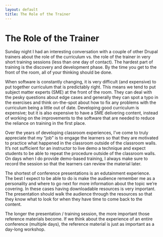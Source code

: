 ```yaml
---
layout: default
title: The Role of the Trainer
---
```


# The Role of the Trainer

Sunday night I had an interesting conversation with a couple of other Drupal trainers about the role of the curriculum vs. the role of the trainer in very short training sessions (less than one day of contact). The hardest part of training is the discovery and development phase. By the time you get to the front of the room, all of your thinking should be done.

When software is constantly changing, it is very difficult (and expensive) to put together curriculum that is predictably right. This means we tend to put subject matter experts (SME) at the front of the room. They can deal with the pesky questions about edge cases and generally they can spot a typo in the exercises and think on-the-spot about how to fix any problems with the curriculum being a little out of date. Developing good curriculum is expensive; but it is also expensive to have a SME delivering content, instead of working on the improvements to the software that are needed to reduce the reliance on training in the first place.

Over the years of developing classroom experiences, I’ve come to truly appreciate that my “job” is to engage the learners so that they are motivated to practice what happened in the classroom outside of the classroom walls. It’s not sufficient for an instructor to live demo a technique and expect students to be able to repeat the procedure outside of the classroom walls. On days when I do provide demo-based training, I always make sure to record the session so that the learners can review the material later.

The shortest of conference presentations is an edutainment experience. The best I expect to be able to do is make the audience remember me as a personality and where to go next for more information about the topic we’re covering. In these cases having downloadable resources is very important. The presentation should walk the audience through the resources so that they know what to look for when they have time to come back to the content.

The longer the presentation / training session, the more important those reference materials become. If we think about the experience of an entire conference (multiple days), the reference material is just as important as a day-long workshop.
